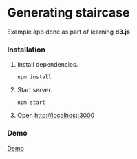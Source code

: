 # Generating staircase

Example app done as part of learning **d3.js**

### Installation

1.  Install dependencies.
    ```
    npm install
    ```

2.  Start server.
    ```
    npm start
    ```
3. Open [http://localhost:3000](http://localhost:3000)


### Demo
[Demo](https://banana-shortcake-83771.herokuapp.com/)
